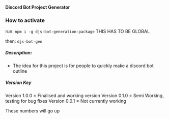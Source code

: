 #### Discord Bot Project Generator

### How to activate

run:
`npm i -g djs-bot-generation-package` THIS HAS TO BE GLOBAL

then:
`djs-bot-gen`

##### Description:

- The idea for this project is for people to quickly make a discord bot outline

##### Version Key

Version 1.0.0 = Finalised and working version
Version 0.1.0 = Semi Working, testing for bug fixes
Version 0.0.1 = Not currently working

These numbers will go up
